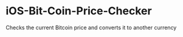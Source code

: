 # iOS-Bit-Coin-Price-Checker

Checks the current Bitcoin price and converts it to another currency

